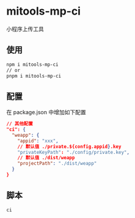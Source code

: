 # mitools-mp-ci

小程序上传工具

## 使用

```bash
npm i mitools-mp-ci
// or
pnpm i mitools-mp-ci
```

## 配置

在 package.json 中增加如下配置

```json
// 其他配置
"ci": {
  "weapp": {
    "appid": "xxx",
    // 默认值 ./private.${config.appid}.key
    "privateKeyPath": "./config/private.key",
    // 默认值 ./dist/weapp
    "projectPath": "./dist/weapp"
  }
}
```

## 脚本

```
ci
```
